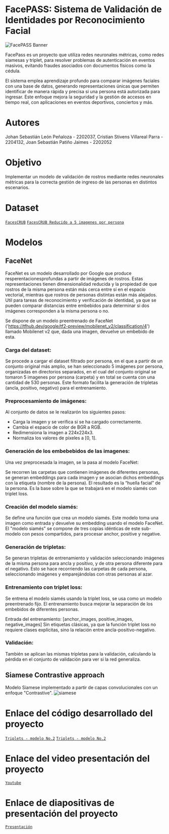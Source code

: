 # FacePASS: Sistema de Validación de Identidades por Reconocimiento Facial

![FacePASS Banner](https://github.com/user-attachments/assets/1b0e3f15-ee89-47a4-b99c-b1733c8d82d1)

FacePass es un proyecto que utiliza redes neuronales métricas, como redes siamesas y triplet, para resolver problemas de autenticación en eventos masivos, evitando fraudes asociados con documentos físicos como la cédula. 

El sistema emplea aprendizaje profundo para comparar imágenes faciales con una base de datos, generando representaciones únicas que permiten identificar de manera rápida y precisa si una persona está autorizada para ingresar. Este enfoque mejora la seguridad y la gestión de accesos en tiempo real, con aplicaciones en eventos deportivos, conciertos y más.

# Autores
Johan Sebastián León Peñaloza - 2202037, Cristian Stivens Villareal Parra - 2204132, Joan Sebastián Patiño Jaimes - 2202052

# Objetivo
Implementar un modelo de validación de rostros mediante redes neuronales métricas para la correcta gestión de ingreso de las personas en distintos escenarios.

# Dataset
[`FacesCRUB`](https://www.kaggle.com/datasets/rajnishe/facescrub-full)
[`FacesCRUB Reducido a 5 imagenes por persona`](https://drive.google.com/drive/folders/1JQu5U0e1ef8qd3yMLHeOHRL6McGatVSH?usp=sharing)

# Modelos
## FaceNet

FaceNet es un modelo desarrollado por Google que produce resperentacionesprofundas a partir de imágenes de rostros. Estas representaciones tienen dimensionalidad reducida y la propiedad de que rostros de la misma persona están más cerca entre sí en el espacio vectorial, mientras que rostros de personas distintas están más alejados. Util para tareas de reconocimiento y verificación de identidad, ya que se pueden comparar distancias entre embebidos para determinar si dos imágenes corresponden a la misma persona o no.

Se dispone de un modelo preentrenado de FaceNet ('https://tfhub.dev/google/tf2-preview/mobilenet_v2/classification/4') llamado Mobilenet v2 que, dada una imagen, devuelve un embebido de esta.

### Carga del dataset:

Se procede a cargar el dataset filtrado por persona, en el que a partir de un conjunto original más amplio, se han seleccionado 5 imágenes por persona, organizadas en directorios separados, en el cual del conjunto original se tomaron 5 imagenes por persona (carpeta) y en total se cuenta con una cantidad de 530 personas. Este formato facilita la generación de tripletas (ancla, positivo, negativo) para el entrenamiento.

### Preprocesamiento de imágenes:

Al conjunto de datos se le realizarón los siguientes pasos:

- Carga la imagen y se verifica si se ha cargado correctamente.
- Cambia el espacio de color de BGR a RGB.
- Redimensiona la imagen a 224x224x3.
- Normaliza los valores de píxeles a [0, 1].

### Generación de los embebebidos de las imagenes:

Una vez preprocesada la imagen, se la pasa al modelo FaceNet:

Se recorren las carpetas que contienen imágenes de diferentes personas, se generan embeddings para cada imagen y se asocian dichos embeddings con la etiqueta (nombre de la persona). El resultado es la “huella facial” de la persona. Es la base sobre la que se trabajará en el modelo siamés con triplet loss. 

### Creación del modelo siamés:

Se define una función que crea un modelo siamés. Este modelo toma una imagen como entrada y devuelve su embedding usando el modelo FaceNet. 
El "modelo siamés" se compone de tres copias idénticas de este sub-modelo con pesos compartidos, para procesar anchor, positive y negative.

### Generación de tripletas:

Se generan tripletas de entrenamiento y validación seleccionando imágenes de la misma persona para ancla y positivo, y de otra persona diferente para el negativo. Esto se hace recorriendo las carpetas de cada persona, seleccionando imágenes y emparejándolas con otras personas al azar.

### Entrenamiento con triplet loss:
Se entrena el modelo siamés usando la triplet loss, se usa como un modelo preentrenado fijo. El entrenamiento busca mejorar la separación de los embebidos de diferentes personas.

Entrada del entrenamiento: [anchor_images, positive_images, negative_images]
Sin etiquetas clásicas, ya que la función triplet loss no requiere clases explícitas, sino la relación entre ancla-positivo-negativo.

### Validación:
También se aplican las mismas tripletas para la validación, calculando la pérdida en el conjunto de validación para ver si la red generaliza.

## Siamese Contrastive approach
Modelo Siamese implementado a partir de capas convolucionales con un enfoque "Contrastive".
![siamese](https://github.com/user-attachments/assets/232eb409-c332-4376-941a-697c4017ebeb)

# Enlace del código desarrollado del proyecto
[`Triplets - modelo No.2`](https://colab.research.google.com/drive/1x7aJHDDZ63AFkns5rHhvxf_pb49LwHyo#scrollTo=jcWCNIcjIQ_V)
[`Triplets - modelo No.2`](https://colab.research.google.com/drive/1LYqGZV682OdXga6aY_WPkvkpN7ddOUk8?usp=sharing)

# Enlace del video presentación del proyecto
[`Youtube`](https://www.youtube.com/watch?v=SRJoflCAer4)

# Enlace de diapositivas de presentación del proyecto
[`Presentación`](https://www.canva.com/design/DAGVtnfq0fQ/NIcFgIZAmvOBVNsw11pKJg/edit?utm_content=DAGVtnfq0fQ&utm_campaign=designshare&utm_medium=link2&utm_source=sharebutton)

